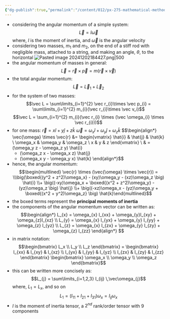 ```yaml
---
{"dg-publish":true,"permalink":"/content/012/px-275-mathematical-methods/f-tensors-and-summation-conventions/px-275-f1-tensors/","noteIcon":"1","created":"2024-12-02T12:09:35.780+00:00","updated":"2024-12-02T18:52:07.064+00:00"}
---
```


- considering the angular momentum of a simple system:
$$\vec L = I \vec \omega$$
	where, $I$ is the moment of inertia, and	$\vec \omega$ is the angular velocity
- considering two masses, $m_1$ and $m_2$, on the end of a stiff rod with negligible mass, attached to a string, and making an angle, $\theta$, to the horizontal
![Pasted image 20241202184427.png|500](/img/user/pics/Pasted%20image%2020241202184427.png)
- the angular momentum of masses in general:
$$\vec L = \vec r \times \vec p = m(\vec r \times \vec v)$$
- the total angular momentum:
$$\vec L = \vec L_{1} + \vec L_{2}$$
- for the system of two masses:
$$\vec L = \sum\limits_{i=1}^{2} \vec r_{i}\times \vec p_{i} = \sum\limits_{i=1}^{2} m_{i}(\vec r_{i}\times \vec v_i)$$ $$\vec  L = \sum_{i=1}^{2} m_{i}(\vec r_{i} \times (\vec \omega_{i} \times \vec r_{i}))$$
- for one mass:
	$\vec r = x\hat i + y \hat j + z\hat k$
	$\vec \omega  = \omega_{x} \hat i + \omega_{y}\hat j + \omega_{z}\hat k$
$$\begin{align*}
	\vec{\omega} \times \vec{r} &= \begin{vmatrix} \hat{i} & \hat{j} & \hat{k} \\ \omega_x & \omega_y & \omega_z \\ x & y & z \end{vmatrix} \\
	 & = (\omega_y z - \omega_z y) \hat{i}
	 + (\omega_z x - \omega_x z) \hat{j} 
	 + (\omega_x y - \omega_y x) \hat{k}
\end{align*}$$
- hence, the angular momentum:
$$\begin{multlined}  \vec{r} \times (\vec{\omega} \times \vec{r}) = \\\big(\boxed{(y^2 + z^2)\omega_x} - (xy)\omega_y - (xz)\omega_z \big) \hat{i} \\+ \big((-xy)\omega_x + \boxed{(x^2 + z^2)\omega_y} - (yz)\omega_z \big) \hat{j} \\+ \big((-xz)\omega_x - (yz)\omega_y + \boxed{(x^2 + y^2)\omega_z} \big) \hat{k}\end{multlined}$$
- the boxed terms represent the **principal moments of inertia**
- the components of the angular momentum vector can be written as:
$$\begin{align*}
L_{x} = \omega_{x} I_{xx} + \omega_{y}I_{xy} + \omega_{z}I_{xz} \\
L_{y} = \omega_{x} I_{yx} + \omega_{y} I_{yy} + \omega_{z} I_{yz} \\
L_{z} = \omega_{x} I_{zx} + \omega_{y} I_{zy} + \omega_{z} I_{zz}
\end{align*} $$
- in matrix notation:
$$\begin{bmatrix} L_x \\ L_y \\ L_z \end{bmatrix} = \begin{bmatrix} I_{xx} & I_{xy} & I_{xz} \\ I_{yx} & I_{yy} & I_{yz} \\ I_{zx} & I_{zy} & I_{zz} \end{bmatrix} \begin{bmatrix} \omega_x \\ \omega_y \\ \omega_z \end{bmatrix}$$
- this can be written more concisely as:
$$L_{j} = \sum\limits_{i=1,2,3} I_{ij} \,\vec\omega_{j}$$
	where, $L_1 = L_x$, and so on
$$L_{1}= (I_{11} + I_{21}+ I_{31}) \omega_{x} = I_{ij}\omega_x$$
- $I$ is the moment of inertia tensor, a $2^{nd}$ rank/order tensor with $9$ components
